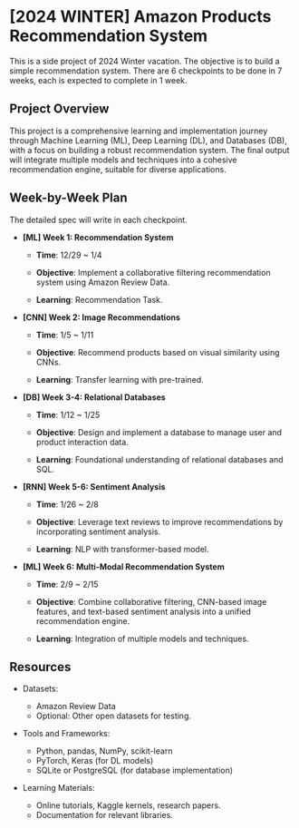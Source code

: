 # [2024 WINTER] Amazon Products Recommendation System
This is a side project of 2024 Winter vacation. The objective is to build a simple recommendation system.  There are 6 checkpoints to be done in 7 weeks, each is expected to complete in 1 week.

## Project Overview
This project is a comprehensive learning and implementation journey through Machine Learning (ML), Deep Learning (DL), and Databases (DB), with a focus on building a robust recommendation system. The final output will integrate multiple models and techniques into a cohesive recommendation engine, suitable for diverse applications.

## Week-by-Week Plan

The detailed spec will write in each checkpoint.

- **[ML] Week 1: Recommendation System**
  - **Time**: 12/29 ~ 1/4
    
  - **Objective**: Implement a collaborative filtering recommendation system using Amazon Review Data.
  - **Learning**: Recommendation Task.
 

- **[CNN] Week 2: Image Recommendations**
  - **Time**: 1/5 ~ 1/11
    
  - **Objective**: Recommend products based on visual similarity using CNNs.
  - **Learning**: Transfer learning with pre-trained.
 
- **[DB] Week 3-4: Relational Databases**
  - **Time**: 1/12 ~ 1/25
    
  - **Objective**: Design and implement a database to manage user and product interaction data.
  - **Learning**: Foundational understanding of relational databases and SQL.

- **[RNN] Week 5-6: Sentiment Analysis**
  - **Time**: 1/26 ~ 2/8
    
  - **Objective**: Leverage text reviews to improve recommendations by incorporating sentiment analysis.
  - **Learning**: NLP with transformer-based model.
 
- **[ML] Week 6: Multi-Modal Recommendation System**
  - **Time**: 2/9 ~ 2/15
    
  - **Objective**: Combine collaborative filtering, CNN-based image features, and text-based sentiment analysis into a unified recommendation engine.
  - **Learning**: Integration of multiple models and techniques.
 
## Resources

- Datasets:
  - Amazon Review Data
  - Optional: Other open datasets for testing.

- Tools and Frameworks:
  - Python, pandas, NumPy, scikit-learn
  - PyTorch, Keras (for DL models)
  - SQLite or PostgreSQL (for database implementation)

- Learning Materials:
  - Online tutorials, Kaggle kernels, research papers.
  - Documentation for relevant libraries.
  
